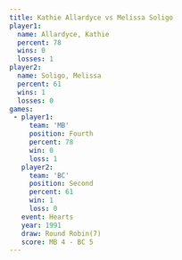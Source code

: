 ```yaml
---
title: Kathie Allardyce vs Melissa Soligo
player1:                 
  name: Allardyce, Kathie
  percent: 78            
  wins: 0                
  losses: 1              
player2:                 
  name: Soligo, Melissa  
  percent: 61            
  wins: 1                
  losses: 0              
games:
 - player1:          
     team: 'MB'      
     position: Fourth
     percent: 78     
     win: 0          
     loss: 1         
   player2:          
     team: 'BC'      
     position: Second
     percent: 61     
     win: 1          
     loss: 0         
   event: Hearts       
   year: 1991          
   draw: Round Robin(7)
   score: MB 4 - BC 5  
---
```


